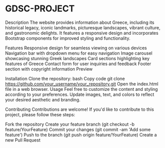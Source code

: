 # GDSC-PROJECT
Description
The website provides information about Greece, including its historical legacy, iconic landmarks, picturesque landscapes, vibrant culture, and gastronomic delights. It features a responsive design and incorporates Bootstrap components for improved styling and functionality.

Features
Responsive design for seamless viewing on various devices
Navigation bar with dropdown menu for easy navigation
Image carousel showcasing stunning Greek landscapes
Card sections highlighting key features of Greece
Contact form for user inquiries and feedback
Footer section with copyright information
Preview

Installation
Clone the repository:
bash
Copy code
git clone https://github.com/your_username/your_repository.git
Open the index.html file in a web browser.
Usage
Feel free to customize the content and styling according to your preferences. Update images, text, and colors to reflect your desired aesthetic and branding.

Contributing
Contributions are welcome! If you'd like to contribute to this project, please follow these steps:

Fork the repository
Create your feature branch (git checkout -b feature/YourFeature)
Commit your changes (git commit -am 'Add some feature')
Push to the branch (git push origin feature/YourFeature)
Create a new Pull Request
